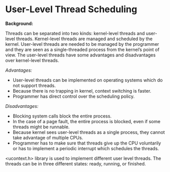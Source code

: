 # User-Level Thread Scheduling

**Background:**

Threads can be separated into two kinds: kernel-level threads and user-level threads. Kernel-level
threads are managed and scheduled by the kernel. User-level threads are needed to be managed by
the programmer and they are seen as a single-threaded process from the kernel’s point of view. The
user-level threads have some advantages and disadvantages over kernel-level threads.

*Advantages:*
* User-level threads can be implemented on operating systems which do not support threads.
* Because there is no trapping in kernel, context switching is faster.
* Programmer has direct control over the scheduling policy.

*Disadvantages:*
* Blocking system calls block the entire process.
* In the case of a page fault, the entire process is blocked, even if some threads might be
runnable.
* Because kernel sees user-level threads as a single process, they cannot take advantage of
multiple CPUs.
* Programmer has to make sure that threads give up the CPU voluntarily or has to implement a
periodic interrupt which schedules the threads.

<ucontext.h> library is used to implement different user level threads. The threads can be in three different states: ready, running, or finished.
